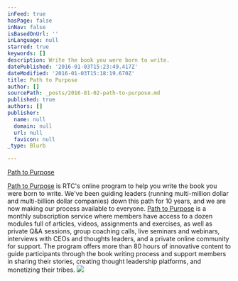 ```yaml
---
inFeed: true
hasPage: false
inNav: false
isBasedOnUrl: ''
inLanguage: null
starred: true
keywords: []
description: Write the book you were born to write.
datePublished: '2016-01-03T15:23:49.417Z'
dateModified: '2016-01-03T15:18:19.670Z'
title: Path to Purpose
author: []
sourcePath: _posts/2016-01-02-path-to-purpose.md
published: true
authors: []
publisher:
  name: null
  domain: null
  url: null
  favicon: null
_type: Blurb

---
```

[Path to Purpose][0]

[Path to Purpose][0] is RTC's online program to help you write the book you were born to write. We've been guiding leaders (running multi-million dollar and multi-billion dollar companies) down this path for 10 years, and we are now making our process available to everyone. [Path to Purpose][0] is a monthly subscription service where members have access to a dozen modules full of articles, videos, assignments and exercises, as well as private Q&A sessions, group coaching calls, live seminars  and webinars, interviews with CEOs and thoughts leaders, and a private online community for support. The program offers more than 80 hours of innovative content to guide participants through the book writing process and support members in sharing their stories, creating thought leadership platforms, and monetizing their tribes. ![](https://s3-us-west-2.amazonaws.com/the-grid-img/p/4e285d94d0b16bc3f8bbcba1acec64a049f270bc.jpg)

[0]: https://www.rtcpathtopurpose.com/